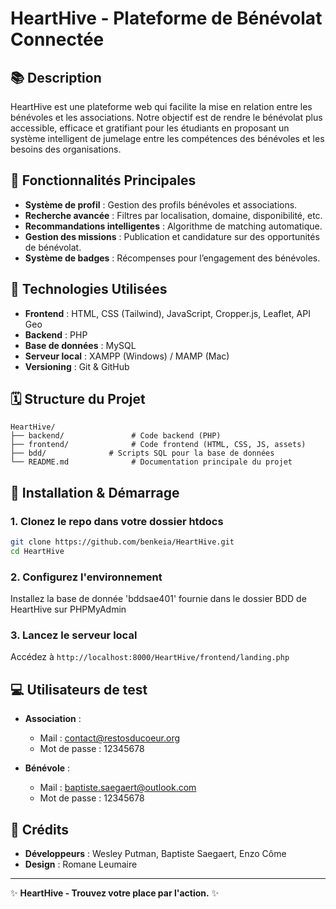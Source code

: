 # HeartHive - Plateforme de Bénévolat Connectée

## 📚 Description

HeartHive est une plateforme web qui facilite la mise en relation entre les bénévoles et les associations. Notre objectif est de rendre le bénévolat plus accessible, efficace et gratifiant pour les étudiants en proposant un système intelligent de jumelage entre les compétences des bénévoles et les besoins des organisations.

## 🎯 Fonctionnalités Principales

- **Système de profil** : Gestion des profils bénévoles et associations.
- **Recherche avancée** : Filtres par localisation, domaine, disponibilité, etc.
- **Recommandations intelligentes** : Algorithme de matching automatique.
- **Gestion des missions** : Publication et candidature sur des opportunités de bénévolat.
- **Système de badges** : Récompenses pour l’engagement des bénévoles.

## 💪 Technologies Utilisées

- **Frontend** : HTML, CSS (Tailwind), JavaScript, Cropper.js, Leaflet, API Geo
- **Backend** : PHP
- **Base de données** : MySQL
- **Serveur local** : XAMPP (Windows) / MAMP (Mac)
- **Versioning** : Git & GitHub

## 🗓 Structure du Projet

```
HeartHive/
├── backend/               # Code backend (PHP)
├── frontend/              # Code frontend (HTML, CSS, JS, assets)
├── bdd/              # Scripts SQL pour la base de données
└── README.md              # Documentation principale du projet
```

## 🚀 Installation & Démarrage

### 1. Clonez le repo dans votre dossier htdocs

```bash
git clone https://github.com/benkeia/HeartHive.git
cd HeartHive
```

### 2. Configurez l'environnement

Installez la base de donnée 'bddsae401' fournie dans le dossier BDD de HeartHive sur PHPMyAdmin

### 3. Lancez le serveur local

Accédez à `http://localhost:8000/HeartHive/frontend/landing.php`

## 💻 Utilisateurs de test

- **Association** :

  - Mail : contact@restosducoeur.org
  - Mot de passe : 12345678

- **Bénévole** :

  - Mail : baptiste.saegaert@outlook.com
  - Mot de passe : 12345678

## 🌟 Crédits

- **Développeurs** : Wesley Putman, Baptiste Saegaert, Enzo Côme
- **Design** : Romane Leumaire

---

✨ **HeartHive - Trouvez votre place par l'action.** ✨
